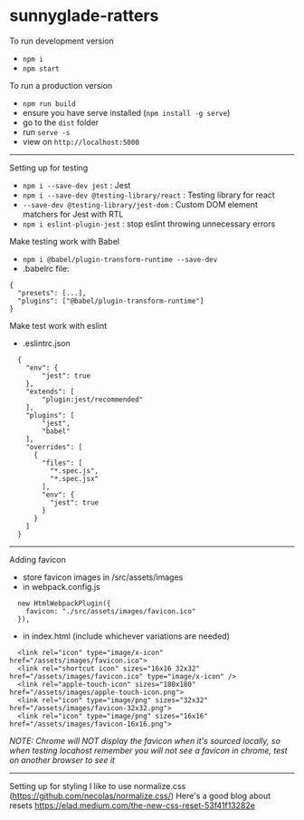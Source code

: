 # sunnyglade-ratters

To run development version
- `npm i`
- `npm start`


To run a production version
- `npm run build`
- ensure you have serve installed (`npm install -g serve`)
- go to the `dist` folder
- run `serve -s`
- view on `http://localhost:5000`


---
Setting up for testing

- `npm i --save-dev jest` : Jest
- `npm i --save-dev @testing-library/react` : Testing library for react
- `--save-dev @testing-library/jest-dom` : Custom DOM element matchers for Jest with RTL
- `npm i eslint-plugin-jest` : stop eslint throwing unnecessary errors

Make testing work with Babel
- `npm i @babel/plugin-transform-runtime --save-dev`
- .babelrc file:
```
{
  "presets": [...],
  "plugins": ["@babel/plugin-transform-runtime"]
}
```

Make test work with eslint
- .eslintrc.json
```
  {
    "env": {
        "jest": true
    },
    "extends": [
        "plugin:jest/recommended"
    ],
    "plugins": [
        "jest",
        "babel"
    ],
    "overrides": [
      {
        "files": [
          "*.spec.js",
          "*.spec.jsx"
        ],
        "env": {
          "jest": true
        }
      }
    ]
  }
```


----

Adding favicon
- store favicon images in /src/assets/images
- in webpack.config.js
```
  new HtmlWebpackPlugin({
    favicon: "./src/assets/images/favicon.ico"
  }),
```
- in index.html (include whichever variations are needed)
```
  <link rel="icon" type="image/x-icon" href="/assets/images/favicon.ico">
  <link rel="shortcut icon" sizes="16x16 32x32" href="/assets/images/favicon.ico" type="image/x-icon" />
  <link rel="apple-touch-icon" sizes="180x180" href="/assets/images/apple-touch-icon.png">
  <link rel="icon" type="image/png" sizes="32x32" href="/assets/images/favicon-32x32.png">
  <link rel="icon" type="image/png" sizes="16x16" href="/assets/images/favicon-16x16.png">
```
_NOTE: Chrome will NOT display the favicon when it's sourced locally, so when testing locahost remember you will not
see a favicon in chrome, test on another browser to see it_

---

Setting up for styling
I like to use normalize.css (https://github.com/necolas/normalize.css/)
Here's a good blog about resets https://elad.medium.com/the-new-css-reset-53f41f13282e